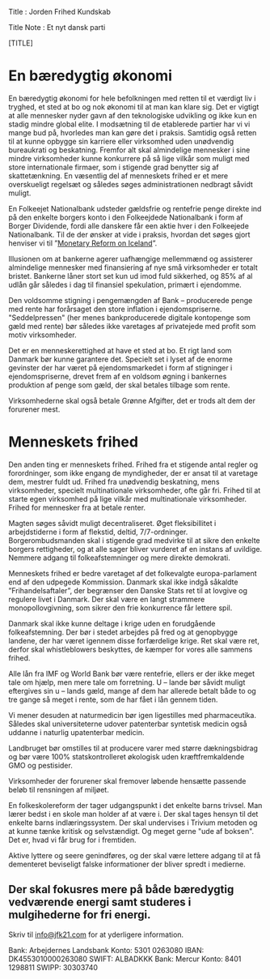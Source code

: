 Title       : Jorden Frihed Kundskab 

Title Note  : Et nyt dansk parti 

[TITLE]



# En bæredygtig økonomi

En bæredygtig økonomi for hele befolkningen med retten til et værdigt liv i tryghed, et sted at bo og nok økonomi til at man kan klare sig. Det er vigtigt at alle mennesker nyder gavn af den teknologiske udvikling og ikke kun en stadig mindre global elite. I modsætning til de etablerede partier har vi vi mange bud på, hvorledes man kan gøre det i praksis. Samtidig også retten til at kunne opbygge sin karriere eller virksomhed uden unødvendig bureaukrati og beskatning. Fremfor alt skal almindelige mennesker i sine mindre virksomheder kunne konkurrere på så lige vilkår som muligt med store internationale firmaer, som i stigende grad benytter sig af skattetænkning. En væsentlig del af menneskets frihed er et mere overskueligt regelsæt og således søges administrationen nedbragt såvidt muligt. 

En Folkeejet Nationalbank udsteder gældsfrie og rentefrie penge direkte ind på den enkelte borgers konto i den Folkeejdede Nationalbank i form af Borger Dividende, fordi alle danskere får een aktie hver i den Folkeejede Nationalbank. Til de der ønsker at vide i praksis, hvordan det søges gjort henviser vi til ”[Monetary Reform on Iceland](https://www.forsaetisraduneyti.is/media/Skyrslur/monetary-reform.pdf)”. 

Illusionen om at bankerne agerer uafhængige mellemmænd og assisterer almindelige mennesker med finansiering af nye små virksomheder er totalt bristet. Bankerne låner stort set kun ud imod fuld sikkerhed, og 85% af al udlån går således i dag til finansiel spekulation, primært i ejendomme.  

Den voldsomme stigning i pengemængden af Bank – producerede penge med rente har forårsaget den store inflation i ejendomspriserne. "Seddelpressen" (her menes bankproducerede digitale kontopenge som gæld med rente) bør således ikke varetages af privatejede med profit som motiv virksomheder. 

Det er en menneskerettighed at have et sted at bo. Et rigt land som Danmark bør kunne garantere det. Specielt set i lyset af de enorme gevinster der har været på ejendomsmarkedet i form af stigninger i ejendomspriserne, drevet frem af en voldsom øgning i bankernes produktion af penge som gæld, der skal betales tilbage som rente. 

Virksomhederne skal også betale Grønne Afgifter, det er trods alt dem der forurener mest. 

# Menneskets frihed

Den anden ting er menneskets frihed. Frihed fra et stigende antal regler og forordninger, som ikke engang de myndigheder, der er ansat til at varetage dem, mestrer fuldt ud. Frihed fra unødvendig beskatning, mens virksomheder, specielt multinationale virksomheder, ofte går fri. Frihed til at starte egen virksomhed på lige vilkår med multinationale virksomheder. Frihed for mennesker fra at betale renter. 

Magten søges såvidt muligt decentraliseret. Øget fleksibillitet i arbejdstiderne i form af flekstid, deltid, 7/7-ordninger.  Borgerombudsmanden skal i stigende grad medvirke til at sikre den enkelte borgers rettigheder, og at alle sager bliver vurderet af en instans af uvildige. Nemmere adgang til folkeafstemninger og mere direkte demokrati. 

Menneskets frihed er bedre varetaget af det folkevalgte europa-parlament end af den udpegede Kommission. Danmark skal ikke indgå såkaldte ”Frihandelsaftaler”, der begrænser den Danske Stats ret til at lovgive og regulere livet i Danmark. Der skal være en langt strammere monopollovgivning, som sikrer den frie konkurrence får lettere spil. 

Danmark skal ikke kunne deltage i krige uden en forudgående folkeafstemning. Der bør i stedet arbejdes på fred og at genopbygge landene, der har været igennem disse forfærdelige krige.  Ret skal være ret, derfor skal whistleblowers beskyttes, de kæmper for vores alle sammens frihed. 

Alle lån fra IMF og World Bank bør være rentefrie, ellers er der ikke meget tale om hjælp, men mere tale om forretning. U – lande bør såvidt muligt eftergives sin u – lands gæld, mange af dem har allerede betalt både to og tre gange så meget i rente, som de har fået i lån gennem tiden. 

Vi mener desuden at naturmedicin bør igen ligestilles med pharmaceutika. Således skal universiteterne udover patenterbar syntetisk medicin også uddanne i naturlig upatenterbar medicin. 

Landbruget bør omstilles til at producere varer med større dækningsbidrag og bør være 100% statskontrolleret økologisk uden kræftfremkaldende GMO og pestisider.

Virksomheder der forurener skal fremover løbende hensætte passende beløb til rensningen af miljøet.

En folkeskolereform der tager udgangspunkt i det enkelte barns trivsel. Man lærer bedst i en skole man holder af at være i. Der skal tages hensyn til det enkelte barns indlæringssystem. Der skal undervises i Trivium metoden og at kunne tænke kritisk og selvstændigt. Og meget gerne "ude af boksen". Det er, hvad vi får brug for i fremtiden. 

Aktive lyttere og seere genindføres, og der skal være lettere adgang til at få dementeret beviseligt falske informationer der bliver spredt i medierne. 

Der skal fokusres mere på både bæredygtig vedværende energi samt studeres i mulgihederne for fri energi.
----

Skriv til info@jfk21.com for at yderligere information.

Bank: Arbejdernes Landsbank  Konto: 5301 0263080 IBAN: DK4553010000263080   SWIFT: ALBADKKK 
Bank: Mercur  Konto: 8401 1298811    SWIPP: 30303740
